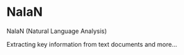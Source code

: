 # NalaN 
NalaN (Natural Language Analysis)

Extracting key information from text documents and more...
